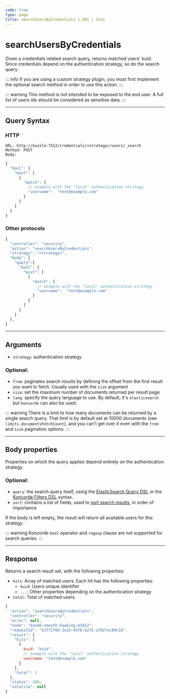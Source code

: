 ```yaml
---
code: true
type: page
title: searchUsersByCredentials | API | Core
---
```


# searchUsersByCredentials

<SinceBadge version="2.13.0"/>

Given a credentials related search query, returns matched users' kuid.
Since credentials depend on the authentication strategy, so do the search query.

::: info
If you are using a custom strategy plugin, you must first implement the optional search method in order to use this action.
:::

::: warning
This method is not intended to be exposed to the end user. A full list of users ids should be considered as sensitive data.
:::

---

## Query Syntax

### HTTP

```http
URL: http://kuzzle:7512/credentials/<strategy>/users/_search
Method: POST
Body:
```

```js
{
  "bool": {
    "must": [
      {
        "match": {
          // example with the "local" authentication strategy
          "username":  "test@example.com"
        }
      }
    ]
  }
}
```

### Other protocols

```js
{
  "controller": "security",
  "action": "searchUsersByCredentials",
  "strategy": "<strategy>",
  "body": {
    "query":{
      "bool": {
        "must": [
          {
            "match": {
              // example with the "local" authentication strategy
              "username":  "test@example.com"
            }
          }
        ]
      }
    }
  },
}
```

---

## Arguments

- `strategy`: authentication strategy

### Optional:

- `from`: paginates search results by defining the offset from the first result you want to fetch. Usually used with the `size` argument
- `size`: set the maximum number of documents returned per result page
- `lang`: specify the query language to use. By default, it's `elasticsearch` but `koncorde` can also be used.

::: warning
There is a limit to how many documents can be returned by a single search query. That limit is by default set at 10000 documents (see `limits.documentsFetchCount`), and you can't get over it even with the `from` and `size` pagination options.
:::

---

## Body properties

Properties on which the query applies depend entirely on the authentication strategy.

### Optional:

- `query`: the search query itself, using the [ElasticSearch Query DSL](https://www.elastic.co/guide/en/elasticsearch/reference/7.4/query-dsl.html) or the [Koncorde Filters DSL](/core/2/api/koncorde-filters-syntax) syntax.
- `sort`: contains a list of fields, used to [sort search results](https://www.elastic.co/guide/en/elasticsearch/reference/7.4/search-request-sort.html), in order of importance

If the body is left empty, the result will return all available users for this strategy.

::: warning
Koncorde `bool` operator and `regexp` clause are not supported for search queries.
:::

---

## Response

Returns a search result set, with the following properties:

- `hits`: Array of matched users. Each hit has the following properties:
  - `kuid`: Users unique identifier
  - `...`: Other properties depending on the authentication strategy
- `total`: Total of matched users.

```js
{
  "action": "searchUsersByCredentials",
  "controller": "security",
  "error": null,
  "node": "knode-smooth-hawking-65812",
  "requestId": "52772769-2e15-45f6-b27b-a702fec09c18",
  "result": {
    "hits": [
      {
        kuid: "kuid",
        // example with the "local" authentication strategy
        username: "test@example.com"
      }
    ],
    "total": 1
  },
  "status": 200,
  "volatile": null
}
```
